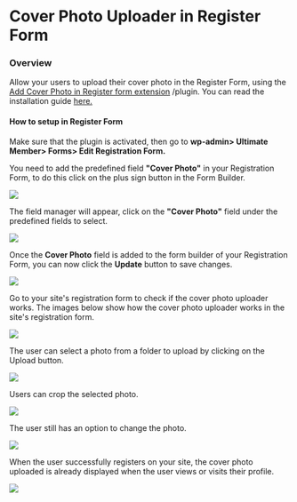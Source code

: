 ---
---
# Cover Photo Uploader in Register Form
### Overview

 Allow your users to upload their cover photo in the Register Form, using the  [Add Cover Photo in Register form extension](https://github.com/ultimatemember/Extended/tree/main/um-cover-photo) /plugin. You can read the installation guide  [here.](/docs-v3/extended/article/1663-download-installation-of-the-basic-extensions)

#### How to setup in Register Form

 Make sure that the plugin is activated, then go to <strong>wp-admin&gt; Ultimate Member&gt; Forms&gt; Edit Registration Form.</strong>

 You need to add the predefined field <strong>"Cover Photo"</strong> in your Registration Form, to do this click on the plus sign button in the Form Builder.

  ![](https://s3.amazonaws.com/helpscout.net/docs/assets/561c96629033600a7a36d662/images/6349185ae108e650644f5a53/file-0crAMG2Vlz.png)

 The field manager will appear, click on the <strong>"Cover Photo"</strong> field under the predefined fields to select.

  ![](https://s3.amazonaws.com/helpscout.net/docs/assets/561c96629033600a7a36d662/images/634919cee108e650644f5a59/file-UvTD7QpScv.png)

 Once the <strong>Cover Photo</strong> field is added to the form builder of your Registration Form, you can now click the <strong>Update</strong> button to save changes.

  ![](https://s3.amazonaws.com/helpscout.net/docs/assets/561c96629033600a7a36d662/images/63491b22e108e650644f5a60/file-SVQGOeH0Gt.png)

 Go to your site's registration form to check if the cover photo uploader works. The images below show how the cover photo uploader works in the site's registration form.

  ![](https://s3.amazonaws.com/helpscout.net/docs/assets/561c96629033600a7a36d662/images/63491e82f6a30c014efae00c/file-uyiqvYYUDF.png)

 The user can select a photo from a folder to upload by clicking on the Upload button.

  ![](https://s3.amazonaws.com/helpscout.net/docs/assets/561c96629033600a7a36d662/images/63491feba90d6873f6994f52/file-ubPyANk0rQ.png)

 Users can crop the selected photo.

  ![](https://s3.amazonaws.com/helpscout.net/docs/assets/561c96629033600a7a36d662/images/63492088e108e650644f5a76/file-KoClZawYa5.png)

 The user still has an option to change the photo.

  ![](https://s3.amazonaws.com/helpscout.net/docs/assets/561c96629033600a7a36d662/images/634920fb22a4ce2a09dabc0d/file-k93zx8xBWF.png)

 When the user successfully registers on your site, the cover photo uploaded is already displayed when the user views or visits their profile.

  ![](https://s3.amazonaws.com/helpscout.net/docs/assets/561c96629033600a7a36d662/images/634922139471985a5ac52296/file-oX6gijmtYc.png)